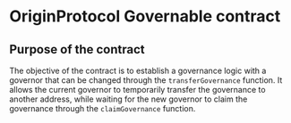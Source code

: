 # OriginProtocol Governable contract

## Purpose of the contract

The objective of the contract is to establish a governance logic with a governor that can be changed through the `transferGovernance` function.
It allows the current governor to temporarily transfer the governance to another address, while waiting for the new governor to claim the governance through the `claimGovernance` function.
